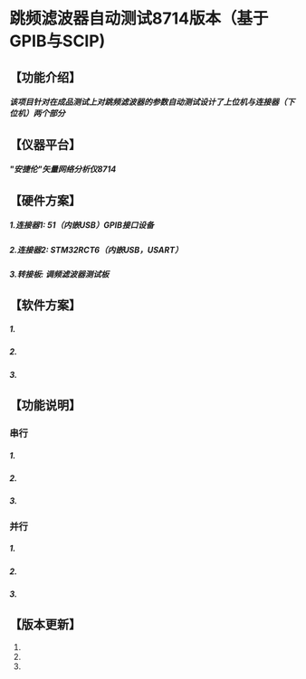 # 跳频滤波器自动测试8714版本（基于GPIB与SCIP)
## 【功能介绍】
##### 该项目针对在成品测试上对跳频滤波器的参数自动测试设计了上位机与连接器（下位机）两个部分
## 【仪器平台】
##### "安捷伦"矢量网络分析仪8714
## 【硬件方案】
##### 1.连接器1: 51（内嵌USB）GPIB接口设备  
##### 2.连接器2: STM32RCT6（内嵌USB，USART）  
##### 3.转接板: 调频滤波器测试板 
## 【软件方案】
##### 1.  
##### 2.  
##### 3.  
## 【功能说明】
### 串行
##### 1.  
##### 2.  
##### 3.  
### 并行
##### 1.  
##### 2.  
##### 3.  
## 【版本更新】
1.  
2.  
3.  

